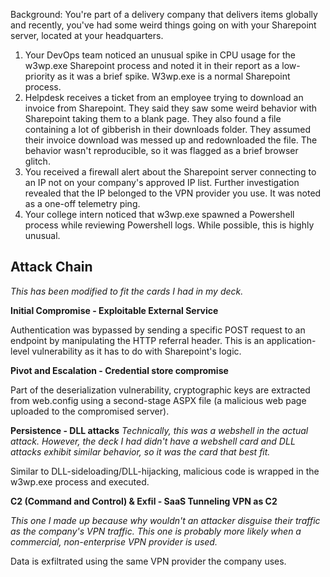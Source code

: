 Background: You're part of a delivery company that delivers items globally and recently, you've had some weird things going on with your Sharepoint server, located at your headquarters. 

1. Your DevOps team noticed an unusual spike in CPU usage for the w3wp.exe Sharepoint process and noted it in their report as a low-priority as it was a brief spike. W3wp.exe is a normal Sharepoint process.
2. Helpdesk receives a ticket from an employee trying to download an invoice from Sharepoint. They said they saw some weird behavior with Sharepoint taking them to a blank page. They also found a file containing a lot of gibberish in their downloads folder. They assumed their invoice download was messed up and redownloaded the file. The behavior wasn't reproducible, so it was flagged as a brief browser glitch. 
3. You received a firewall alert about the Sharepoint server connecting to an IP not on your company's approved IP list. Further investigation revealed that the IP belonged to the VPN provider you use. It was noted as a one-off telemetry ping. 
4. Your college intern noticed that w3wp.exe spawned a Powershell process while reviewing Powershell logs. While possible, this is highly unusual.

## Attack Chain 

_This has been modified to fit the cards I had in my deck._

**Initial Compromise - Exploitable External Service**

Authentication was bypassed by sending a specific POST request to an endpoint by manipulating the HTTP referral header. This is an application-level vulnerability as it has to do with Sharepoint's logic. 

 **Pivot and Escalation - Credential store compromise** 
 
Part of the deserialization vulnerability, cryptographic keys are extracted from web.config using a second-stage ASPX file (a malicious web page uploaded to the compromised server). 

 **Persistence - DLL attacks** 
 _Technically, this was a webshell in the actual attack. However, the deck I had didn't have a webshell card and DLL attacks exhibit similar behavior, so it was the card that best fit._
 
Similar to DLL-sideloading/DLL-hijacking, malicious code is wrapped in the w3wp.exe process and executed. 

 **C2 (Command and Control) & Exfil - SaaS Tunneling VPN as C2**

_This one I made up because why wouldn't an attacker disguise their traffic as the company's VPN traffic. This one is probably more likely when a commercial, non-enterprise VPN provider is used._

Data is exfiltrated using the same VPN provider the company uses. 
